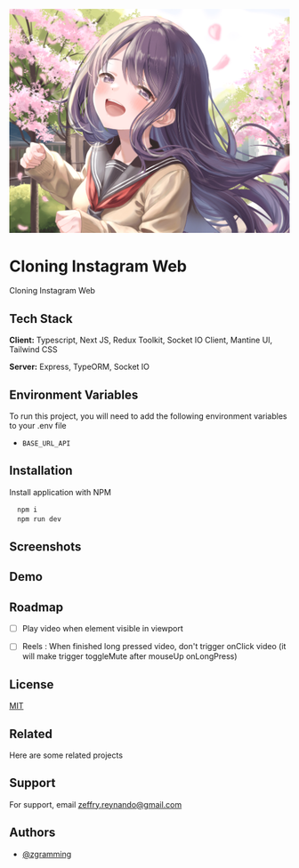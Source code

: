 ![Logo](github/background.png)

# Cloning Instagram Web

Cloning Instagram Web

## Tech Stack

**Client:** Typescript, Next JS, Redux Toolkit, Socket IO Client, Mantine UI, Tailwind CSS

**Server:** Express, TypeORM, Socket IO

## Environment Variables

To run this project, you will need to add the following environment variables to your .env file

- `BASE_URL_API`

## Installation

Install application with NPM

```bash
  npm i
  npm run dev
```

## Screenshots

## Demo

## Roadmap

- [ ] Play video when element visible in viewport
- [ ] Reels : When finished long pressed video, don't trigger onClick video (it will make trigger toggleMute after mouseUp onLongPress)


## License

[MIT](https://choosealicense.com/licenses/mit/)

## Related

Here are some related projects

## Support

For support, email zeffry.reynando@gmail.com

## Authors

- [@zgramming](https://github.com/zgramming)
